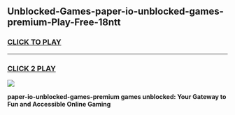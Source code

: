 
## Unblocked-Games-paper-io-unblocked-games-premium-Play-Free-18ntt
<h3>
<a href="https://premium76.site?title=paper-io-unblocked-games-premium&ref=18A1">CLICK TO PLAY</a></h3>
<hr>

<h3>
<a href="https://premium76.site?title=paper-io-unblocked-games-premium&ref=18A1">CLICK 2 PLAY</a>
  
</h3>

<a href="https://premium76.site?title=paper-io-unblocked-games-premium&ref=18A1"><img src="https://clearcache.store/games.png"></a>


**paper-io-unblocked-games-premium games unblocked: Your Gateway to Fun and Accessible Online Gaming**
